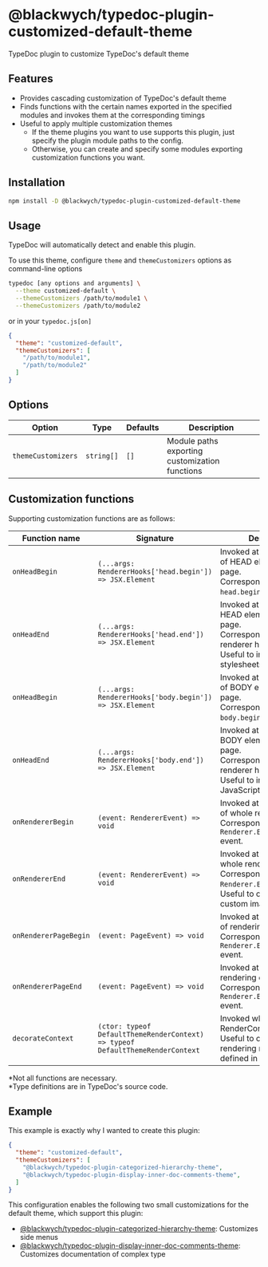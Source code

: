 @blackwych/typedoc-plugin-customized-default-theme
==================================================

TypeDoc plugin to customize TypeDoc's default theme


## Features

* Provides cascading customization of TypeDoc's default theme
* Finds functions with the certain names exported in the specified modules and invokes them at the corresponding timings
* Useful to apply multiple customization themes
  * If the theme plugins you want to use supports this plugin, just specify the plugin module paths to the config.
  * Otherwise, you can create and specify some modules exporting customization functions you want.


## Installation

```sh
npm install -D @blackwych/typedoc-plugin-customized-default-theme
```


## Usage

TypeDoc will automatically detect and enable this plugin.


To use this theme, configure `theme` and `themeCustomizers` options as command-line options
```sh
typedoc [any options and arguments] \
  --theme customized-default \
  --themeCustomizers /path/to/module1 \
  --themeCustomizers /path/to/module2
```
or in your `typedoc.js[on]`
```JSON
{
  "theme": "customized-default",
  "themeCustomizers": [
    "/path/to/module1",
    "/path/to/module2"
  ]
}
```


## Options

| Option             | Type       | Defaults | Description
|--------------------|------------|----------|--------------
| `themeCustomizers` | `string[]` | `[]`     | Module paths exporting customization functions


## Customization functions

Supporting customization functions are as follows:

| Function name         | Signature                                                                      | Description
|-----------------------|--------------------------------------------------------------------------------|-------------
| `onHeadBegin`         | `(...args: RendererHooks['head.begin']) => JSX.Element`                        | Invoked at the beginning of HEAD element in each page.<br>Corresponding to `head.begin` renderer hook.
| `onHeadEnd`           | `(...args: RendererHooks['head.end']) => JSX.Element`                          | Invoked at the end of HEAD element in each page.<br>Corresponding to `head.end` renderer hook.<br>Useful to insert custom stylesheets.
| `onHeadBegin`         | `(...args: RendererHooks['body.begin']) => JSX.Element`                        | Invoked at the beginning of BODY element in each page.<br>Corresponding to `body.begin` renderer hook.
| `onHeadEnd`           | `(...args: RendererHooks['body.end']) => JSX.Element`                          | Invoked at the end of BODY element in each page.<br>Corresponding to `body.end` renderer hook.<br>Useful to insert custom JavaScript.
| `onRendererBegin`     | `(event: RendererEvent) => void`                                               | Invoked at the beginning of whole rendering.<br>Corresponding to `Renderer.EVENT_BEGIN` event.
| `onRendererEnd`       | `(event: RendererEvent) => void`                                               | Invoked at the end of whole rendering.<br>Corresponding to `Renderer.EVENT_END` event.<br>Useful to output/copy custom images.
| `onRendererPageBegin` | `(event: PageEvent) => void`                                                   | Invoked at the beginning of rendering each page.<br>Corresponding to `Renderer.EVENT_PAGE_BEGIN` event.
| `onRendererPageEnd`   | `(event: PageEvent) => void`                                                   | Invoked at the end of rendering each page.<br>Corresponding to `Renderer.EVENT_PAGE_END` event.
| `decorateContext`     | `(ctor: typeof DefaultThemeRenderContext) => typeof DefaultThemeRenderContext` | Invoked when creating RenderContext.<br>Useful to customize rendering methods defined in RenderContext.

\*Not all functions are necessary.  
\*Type definitions are in TypeDoc's source code.


## Example

This example is exactly why I wanted to create this plugin:
```JSON
{
  "theme": "customized-default",
  "themeCustomizers": [
    "@blackwych/typedoc-plugin-categorized-hierarchy-theme",
    "@blackwych/typedoc-plugin-display-inner-doc-comments-theme",
  ]
}
```

This configuration enables the following two small customizations for the default theme, which support this plugin:

* [@blackwych/typedoc-plugin-categorized-hierarchy-theme](https://www.npmjs.com/package/@blackwych/typedoc-plugin-categorized-hierarchy-theme):
  Customizes side menus
* [@blackwych/typedoc-plugin-display-inner-doc-comments-theme](https://www.npmjs.com/package/@blackwych/typedoc-plugin-display-inner-doc-comments-theme):
  Customizes documentation of complex type

